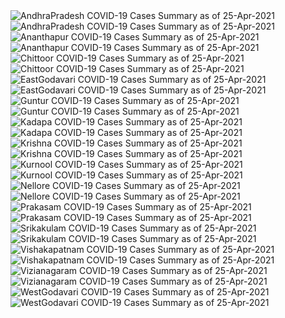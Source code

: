 <img src="https://deepuhub.github.io/COVID-19/GraphsGenerated/25-Apr-2021/AndhraPradesh_25-Apr-2021.jpg" alt="AndhraPradesh COVID-19 Cases Summary as of 25-Apr-2021">
<br>
<img src="https://deepuhub.github.io/COVID-19/GraphsGenerated/25-Apr-2021/Last24Hrs_AndhraPradesh_25-Apr-2021.jpg" alt="AndhraPradesh COVID-19 Cases Summary as of 25-Apr-2021">
<br>
<img src="https://deepuhub.github.io/COVID-19/GraphsGenerated/25-Apr-2021/Ananthapur_25-Apr-2021.jpg" alt="Ananthapur COVID-19 Cases Summary as of 25-Apr-2021">
<br>
<img src="https://deepuhub.github.io/COVID-19/GraphsGenerated/25-Apr-2021/Last24Hrs_Ananthapur_25-Apr-2021.jpg" alt="Ananthapur COVID-19 Cases Summary as of 25-Apr-2021">
<br>
<img src="https://deepuhub.github.io/COVID-19/GraphsGenerated/25-Apr-2021/Chittoor_25-Apr-2021.jpg" alt="Chittoor COVID-19 Cases Summary as of 25-Apr-2021">
<br>
<img src="https://deepuhub.github.io/COVID-19/GraphsGenerated/25-Apr-2021/Last24Hrs_Chittoor_25-Apr-2021.jpg" alt="Chittoor COVID-19 Cases Summary as of 25-Apr-2021">
<br>
<img src="https://deepuhub.github.io/COVID-19/GraphsGenerated/25-Apr-2021/EastGodavari_25-Apr-2021.jpg" alt="EastGodavari COVID-19 Cases Summary as of 25-Apr-2021">
<br>
<img src="https://deepuhub.github.io/COVID-19/GraphsGenerated/25-Apr-2021/Last24Hrs_EastGodavari_25-Apr-2021.jpg" alt="EastGodavari COVID-19 Cases Summary as of 25-Apr-2021">
<br>
<img src="https://deepuhub.github.io/COVID-19/GraphsGenerated/25-Apr-2021/Guntur_25-Apr-2021.jpg" alt="Guntur COVID-19 Cases Summary as of 25-Apr-2021">
<br>
<img src="https://deepuhub.github.io/COVID-19/GraphsGenerated/25-Apr-2021/Last24Hrs_Guntur_25-Apr-2021.jpg" alt="Guntur COVID-19 Cases Summary as of 25-Apr-2021">
<br>
<img src="https://deepuhub.github.io/COVID-19/GraphsGenerated/25-Apr-2021/Kadapa_25-Apr-2021.jpg" alt="Kadapa COVID-19 Cases Summary as of 25-Apr-2021">
<br>
<img src="https://deepuhub.github.io/COVID-19/GraphsGenerated/25-Apr-2021/Last24Hrs_Kadapa_25-Apr-2021.jpg" alt="Kadapa COVID-19 Cases Summary as of 25-Apr-2021">
<br>
<img src="https://deepuhub.github.io/COVID-19/GraphsGenerated/25-Apr-2021/Krishna_25-Apr-2021.jpg" alt="Krishna COVID-19 Cases Summary as of 25-Apr-2021">
<br>
<img src="https://deepuhub.github.io/COVID-19/GraphsGenerated/25-Apr-2021/Last24Hrs_Krishna_25-Apr-2021.jpg" alt="Krishna COVID-19 Cases Summary as of 25-Apr-2021">
<br>
<img src="https://deepuhub.github.io/COVID-19/GraphsGenerated/25-Apr-2021/Kurnool_25-Apr-2021.jpg" alt="Kurnool COVID-19 Cases Summary as of 25-Apr-2021">
<br>
<img src="https://deepuhub.github.io/COVID-19/GraphsGenerated/25-Apr-2021/Last24Hrs_Kurnool_25-Apr-2021.jpg" alt="Kurnool COVID-19 Cases Summary as of 25-Apr-2021">
<br>
<img src="https://deepuhub.github.io/COVID-19/GraphsGenerated/25-Apr-2021/Nellore_25-Apr-2021.jpg" alt="Nellore COVID-19 Cases Summary as of 25-Apr-2021">
<br>
<img src="https://deepuhub.github.io/COVID-19/GraphsGenerated/25-Apr-2021/Last24Hrs_Nellore_25-Apr-2021.jpg" alt="Nellore COVID-19 Cases Summary as of 25-Apr-2021">
<br>
<img src="https://deepuhub.github.io/COVID-19/GraphsGenerated/25-Apr-2021/Prakasam_25-Apr-2021.jpg" alt="Prakasam COVID-19 Cases Summary as of 25-Apr-2021">
<br>
<img src="https://deepuhub.github.io/COVID-19/GraphsGenerated/25-Apr-2021/Last24Hrs_Prakasam_25-Apr-2021.jpg" alt="Prakasam COVID-19 Cases Summary as of 25-Apr-2021">
<br>
<img src="https://deepuhub.github.io/COVID-19/GraphsGenerated/25-Apr-2021/Srikakulam_25-Apr-2021.jpg" alt="Srikakulam COVID-19 Cases Summary as of 25-Apr-2021">
<br>
<img src="https://deepuhub.github.io/COVID-19/GraphsGenerated/25-Apr-2021/Last24Hrs_Srikakulam_25-Apr-2021.jpg" alt="Srikakulam COVID-19 Cases Summary as of 25-Apr-2021">
<br>
<img src="https://deepuhub.github.io/COVID-19/GraphsGenerated/25-Apr-2021/Vishakapatnam_25-Apr-2021.jpg" alt="Vishakapatnam COVID-19 Cases Summary as of 25-Apr-2021">
<br>
<img src="https://deepuhub.github.io/COVID-19/GraphsGenerated/25-Apr-2021/Last24Hrs_Vishakapatnam_25-Apr-2021.jpg" alt="Vishakapatnam COVID-19 Cases Summary as of 25-Apr-2021">
<br>
<img src="https://deepuhub.github.io/COVID-19/GraphsGenerated/25-Apr-2021/Vizianagaram_25-Apr-2021.jpg" alt="Vizianagaram COVID-19 Cases Summary as of 25-Apr-2021">
<br>
<img src="https://deepuhub.github.io/COVID-19/GraphsGenerated/25-Apr-2021/Last24Hrs_Vizianagaram_25-Apr-2021.jpg" alt="Vizianagaram COVID-19 Cases Summary as of 25-Apr-2021">
<br>
<img src="https://deepuhub.github.io/COVID-19/GraphsGenerated/25-Apr-2021/WestGodavari_25-Apr-2021.jpg" alt="WestGodavari COVID-19 Cases Summary as of 25-Apr-2021">
<br>
<img src="https://deepuhub.github.io/COVID-19/GraphsGenerated/25-Apr-2021/Last24Hrs_WestGodavari_25-Apr-2021.jpg" alt="WestGodavari COVID-19 Cases Summary as of 25-Apr-2021">
<br>